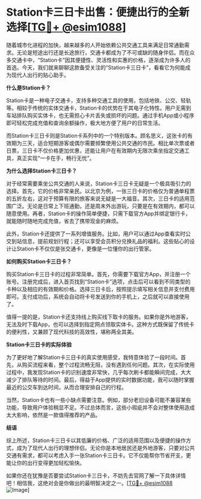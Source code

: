 # Station卡三日卡出售：便捷出行的全新选择[[TG💪+ @esim1088](https://t.me/s/esim1088)]

随着城市化进程的加快，越来越多的人开始依赖公共交通工具来满足日常通勤需求。无论是短途出行还是长途旅行，交通卡都成为了不可或缺的随身伴侣。而在众多交通卡中，“Station卡”因其便捷性、灵活性和实惠的价格，逐渐成为许多人的首选。今天，我们就来聊聊这款备受关注的“Station卡三日卡”，看看它为何能成为现代人出行的贴心助手。

**什么是Station卡？**

Station卡是一种电子交通卡，支持多种交通工具的使用，包括地铁、公交、轻轨等。相较于传统的实体交通卡，Station卡的优势在于其电子化特性。用户无需到车站排队购买实体卡，也无需担心卡片丢失或损坏的问题。通过手机App或小程序即可轻松完成充值和查询余额操作，极大地方便了用户的日常生活。

而Station卡三日卡则是Station卡系列中的一个特别版本。顾名思义，这张卡的有效期为三天，适合短期游客或偶尔需要频繁使用公共交通的市民。相比单次票或者日票，三日卡不仅价格更加优惠，还能让用户在有效期内无限次乘坐指定交通工具，真正实现“一卡在手，畅行无忧”。

**为什么选择Station卡三日卡？**

对于经常需要乘坐公共交通的人来说，Station卡三日卡无疑是一个极具吸引力的选择。首先，它的价格非常亲民。以北京为例，一张三日卡的价格仅为普通单程票的五折左右，这对于预算有限的旅客来说无疑是一大福音。其次，三日卡的适用范围广泛。无论是日常上下班通勤，还是周末外出游玩，只要是在有效期内，都可以随意使用。再者，Station卡的操作简单便捷，只需下载官方App并绑定银行卡，就能随时随地完成充值，省去了携带现金的麻烦。

此外，Station卡还提供了一系列增值服务。比如，用户可以通过App查看实时公交到站信息，提前规划行程；还可以享受会员积分兑换礼品的福利。这些贴心的设计让Station卡不仅仅是张交通卡，更像是一位懂你的出行管家。

**如何购买Station卡三日卡？**

购买Station卡三日卡的过程非常简单。首先，你需要下载官方App，并注册一个账号。注册完成后，进入首页找到“Station卡”选项，点击后可以看到不同类型的卡种以及相应的有效期和价格。选择三日卡后，按照提示填写相关信息并支付费用即可。支付成功后，系统会自动将卡号发送到你的手机上，之后就可以直接使用了。

值得一提的是，Station卡还支持线上购买线下取卡的服务。如果你是外地游客，无法及时下载App，也可以选择到指定网点领取实体卡。这种方式既保留了传统卡的便利性，又兼顾了现代科技的高效性，堪称两全其美。

**Station卡三日卡的实际体验**

为了更好地了解Station卡三日卡的真实使用感受，我特意体验了一段时间。首先，从购买流程来看，整个过程流畅无阻，没有遇到任何问题。其次，在实际使用过程中，我发现Station卡的识别速度非常快，几乎每次刷卡都能瞬间完成，大大减少了排队等待的时间。最后，得益于App提供的实时数据功能，我可以随时掌握最近的公交车到达时间，从而合理安排自己的行程。

当然，Station卡也有一些小缺点需要注意。例如，部分老旧设备可能不兼容某些功能，导致用户体验稍显不足。不过总体而言，这些小瑕疵并不会对整体使用造成太大影响，依然是一款值得推荐的产品。

**结语**

综上所述，Station卡三日卡以其低廉的价格、广泛的适用范围以及便捷的操作方式，成为了现代人出行的理想伴侣。无论你是本地居民还是外地游客，只要对公共交通有需求，都可以考虑入手一张Station卡三日卡。它不仅能帮你节省开支，更能让你的出行变得更加轻松愉快。

如果你还在犹豫是否要尝试Station卡三日卡，不妨先去官网了解一下具体详情吧！相信我，这绝对会是你做出的最明智决定之一。[[TG💪+ @esim1088](https://t.me/s/esim1088) ![Image](https://i.postimg.cc/4NQfJmqS/Snipaste-2025-05-13-00-14-12.png)]